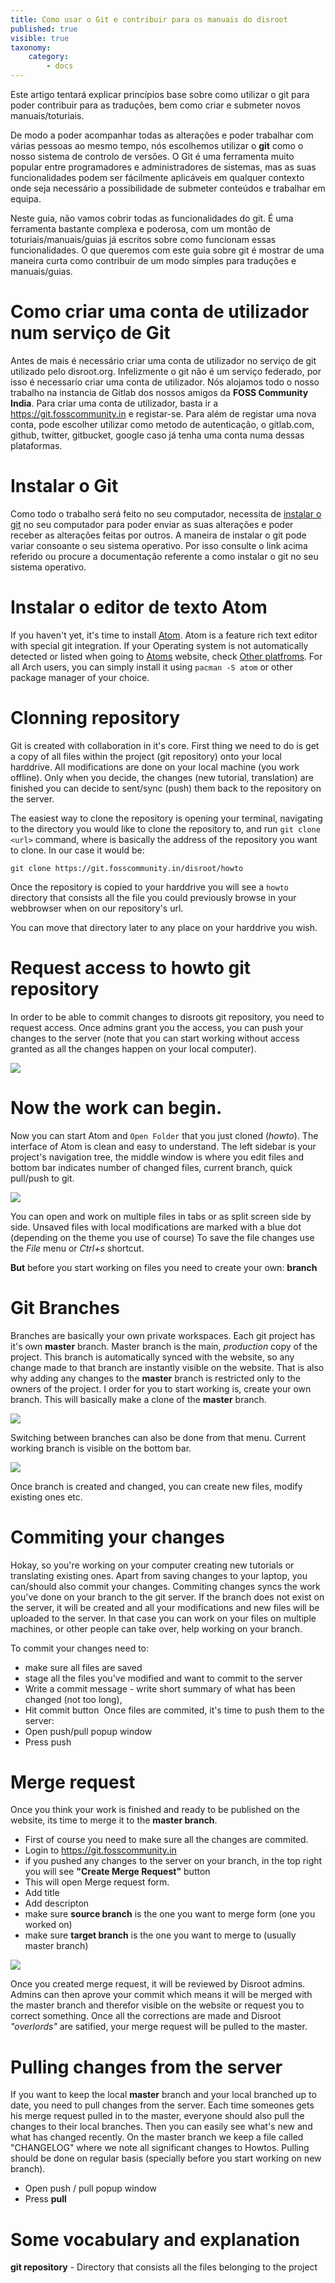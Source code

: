 ```yaml
---
title: Como usar o Git e contribuir para os manuais do disroot
published: true
visible: true
taxonomy:
    category:
        - docs
---
```


Este artigo tentará explicar princípios base sobre como utilizar o git para poder contribuir para as traduções, bem como criar e submeter novos manuais/toturiais.

De modo a poder acompanhar todas as alterações e poder trabalhar com várias pessoas ao mesmo tempo, nós escolhemos utilizar o **git** como o nosso sistema de controlo de versões. O Git é uma ferramenta muito popular entre programadores e administradores de sistemas, mas as suas funcionalidades podem ser fácilmente aplicáveis em qualquer contexto onde seja necessário a possibilidade de submeter conteúdos e trabalhar em equipa.

Neste guia, não vamos cobrir todas as funcionalidades do git. É uma ferramenta bastante complexa e poderosa, com um montão de toturiais/manuais/guias já escritos sobre como funcionam essas funcionalidades. O que queremos com este guia sobre git é mostrar de uma maneira curta como contribuir de um modo simples para traduções e manuais/guias.

# Como criar uma conta de utilizador num serviço de Git
Antes de mais é necessário criar uma conta de utilizador no serviço de git utilizado pelo disroot.org.
Infelizmente o git não é um serviço federado, por isso é necessarío criar uma conta de utilizador. Nós alojamos todo o nosso trabalho na instancia de Gitlab dos nossos amigos da **FOSS Community India**.
Para criar uma conta de utilizador, basta ir a https://git.fosscommunity.in e registar-se. Para além de registar uma nova conta, pode escolher utilizar como metodo de autenticação, o gitlab.com, github, twitter, gitbucket, google caso já tenha uma conta numa dessas plataformas.

# Instalar o Git
Como todo o trabalho será feito no seu computador, necessita de [instalar o git](https://gist.github.com/derhuerst/1b15ff4652a867391f03) no seu computador para poder enviar as suas alterações e poder receber as alterações feitas por outros. A maneira de instalar o git pode variar consoante o seu sistema operativo. Por isso consulte o link acima referido ou procure a documentação referente a como instalar o git no seu sistema operativo.

# Instalar o editor de texto Atom
If you haven't yet, it's time to install [Atom](https://atom.io). Atom is a feature rich text editor with special git integration. If your Operating system is not automatically detected or listed when going to [Atoms](https://atom.io) website, check [Other platfroms](https://github.com/atom/atom/releases/latest). For all Arch users, you can simply install it using `pacman -S atom` or other package manager of your choice.

# Clonning repository
Git is created with collaboration in it's core. First thing we need to do is get a copy of all files within the project (git repository) onto your local harddrive. All modifications are done on your local machine (you work offline). Only when you decide, the changes (new tutorial, translation) are finished you can decide to sent/sync (push) them back to the repository on the server.

The easiest way to clone the repository is opening your terminal, navigating to the directory you would like to clone the repository to, and run `git clone <url>` command, where *<url>* is basically the address of the repository you want to clone. In our case it would be:

`git clone https://git.fosscommunity.in/disroot/howto`

Once the repository is copied to your harddrive you will see a `howto` directory that consists all the file you could previously browse in your webbrowser when on our repository's url.

You can move that directory later to any place on your harddrive you wish.

# Request access to howto git repository
In order to be able to commit changes to disroots git repository, you need to request access. Once admins grant you the access, you can push your changes to the server (note that you can start working without access granted as all the changes happen on your local computer).

![](en/git-request_access.png)

# Now the work can begin.
Now you can start Atom and `Open Folder` that you just cloned (*howto*). The interface of Atom is clean and easy to understand. The left sidebar is your project's navigation tree, the middle window is where you edit files and bottom bar indicates number of changed files, current branch, quick pull/push to git.

![](en/atom1.png)

You can open and work on multiple files in tabs or as split screen side by side.
Unsaved files with local modifications are marked with a blue dot (depending on the theme you use of course)
To save the file changes use the *File* menu or *Ctrl+s* shortcut.

**But** before you start working on files you need to create your own: **branch**

# Git Branches
Branches are basically your own private workspaces. Each git project has it's own **master** branch. Master branch is the main, *production* copy of the project. This branch is automatically synced with the website, so any change made to that branch are instantly visible on the website. That is also why adding any changes to the **master** branch is restricted only to the owners of the project.
I order for you to start working is, create your own branch. This will basically make a clone of the **master** branch.

![](en/atom-branch1.gif)

Switching between branches can also be done from that menu. Current working branch is visible on the bottom bar.

![](en/atom-branch2.gif)

Once branch is created and changed, you can create new files, modify existing ones etc.

# Commiting your changes
Hokay, so you're working on your computer creating new tutorials or translating existing ones. Apart from saving changes to your laptop, you can/should also commit your changes. Commiting changes syncs the work you've done on your branch to the git server. If the branch does not exist on the server, it will be created and all your modifications and new  files will be uploaded to the server. In that case you can work on your files on multiple machines, or other people can take over, help working on your branch.

To commit your changes need to:
 - make sure all files are saved
 - stage all the files you've modified and want to commit to the server
 - Write a commit message - write short summary of what has been changed (not too long),
 - Hit commit button
 ![]()
 Once files are commited, it's time to push them to the server:
 - Open push/pull popup window
 - Press push

# Merge request
Once you think your work is finished and ready to be published on the website, its time to merge it to the **master branch**.

- First of course you need to make sure all the changes are commited.
- Login to https://git.fosscommunity.in
- if you pushed any changes to the server on your branch, in the top right you will see **"Create Merge Request"** button
- This will open Merge request form.
- Add title
- Add descripton
- make sure **source branch** is the one you want to merge form (one you worked on)
- make sure **target branch** is the one you want to merge to (usually master branch)

![](en/git-merge_request.gif)

Once you created merge request, it will be reviewed by Disroot admins. Admins can then aprove your commit which means it will be merged with the master branch and therefor visible on the website or request you to correct something. Once all the corrections are made and Disroot *"overlords"* are satified, your merge request will be pulled to the master.

# Pulling changes from the server
If you want to keep the local **master** branch and your local branched up to date, you need to pull changes from the server. Each time someones gets his merge request pulled in to the master, everyone should also pull the changes to their local branches. Then you can easily see what's new and what has changed recently. On the master branch we keep a file called "CHANGELOG" where we note all significant changes to Howtos.
Pulling should be done on regular basis (specially before you start working on new branch).

 - Open push / pull popup window
 - Press **pull**


# Some vocabulary and explanation

**git repository** - Directory that consists all the files belonging to the project
